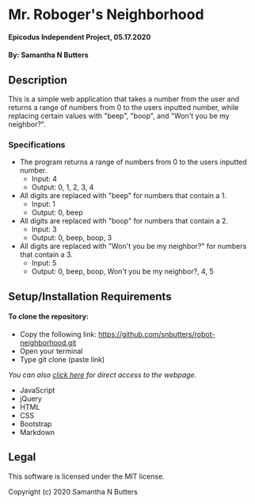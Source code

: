# Mr. Roboger's Neighborhood

#### Epicodus Independent Project, 05.17.2020

#### By: Samantha N Butters

## Description

This is a simple web application that takes a number from the user and returns a range of numbers from 0 to the users inputted number, while replacing certain values with "beep", "boop", and "Won't you be my neighbor?".

### Specifications

* The program returns a range of numbers from 0 to the users inputted number.
  - Input: 4
  - Output: 0, 1, 2, 3, 4
* All digits are replaced with "beep" for numbers that contain a 1.
  - Input: 1
  - Output: 0, beep
* All digits are replaced with "boop" for numbers that contain a 2.
  - Input: 3
  - Output: 0, beep, boop, 3
* All digits are replaced with "Won't you be my neighbor?" for numbers that contain a 3.
  - Input: 5
  - Output: 0, beep, boop, Won't you be my neighbor?, 4, 5

## Setup/Installation Requirements

#### To clone the repository:

* Copy the following link: https://github.com/snbutters/robot-neighborhood.git
* Open your terminal
* Type git clone (paste link)

*You can also [click here](https://snbutters.github.io/robot-neighborhood/) for direct access to the webpage.*

* JavaScript
* jQuery
* HTML
* CSS
* Bootstrap
* Markdown

## Legal

This software is licensed under the MIT license.

Copyright (c) 2020 Samantha N Butters